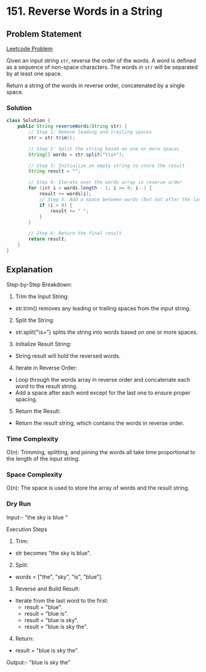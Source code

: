 # 151. Reverse Words in a String

## Problem Statement

[Leetcode Problem](https://leetcode.com/problems/reverse-words-in-a-string/)

Given an input string `str`, reverse the order of the words. A word is defined as a sequence of non-space characters. The words in `str` will be separated by at least one space.

Return a string of the words in reverse order, concatenated by a single space.

### Solution

```java
class Solution {
    public String reverseWords(String str) {
        // Step 1: Remove leading and trailing spaces
        str = str.trim();

        // Step 2: Split the string based on one or more spaces
        String[] words = str.split("\\s+");

        // Step 3: Initialize an empty string to store the result
        String result = "";

        // Step 4: Iterate over the words array in reverse order
        for (int i = words.length - 1; i >= 0; i--) {
            result += words[i];
            // Step 5: Add a space between words (but not after the last word)
            if (i > 0) {
                result += " ";
            }
        }

        // Step 6: Return the final result
        return result;
    }
}
```

## Explanation

Step-by-Step Breakdown:

1. Trim the Input String:

-   str.trim() removes any leading or trailing spaces from the input string.

2. Split the String:

-   str.split("\\s+") splits the string into words based on one or more spaces.

3. Initialize Result String:

-   String result will hold the reversed words.

4. Iterate in Reverse Order:

-   Loop through the words array in reverse order and concatenate each word to the result string.
-   Add a space after each word except for the last one to ensure proper spacing.

5. Return the Result:

-   Return the result string, which contains the words in reverse order.

### Time Complexity

O(n): Trimming, splitting, and joining the words all take time proportional to the length of the input string.

### Space Complexity

O(n): The space is used to store the array of words and the result string.

### Dry Run

Input:- "the sky is blue "

Execution Steps

1. Trim:

-   str becomes "the sky is blue".

2. Split:

-   words = ["the", "sky", "is", "blue"].

3. Reverse and Build Result:

-   Iterate from the last word to the first:
    -   result = "blue".
    -   result = "blue is".
    -   result = "blue is sky".
    -   result = "blue is sky the".

4. Return:

-   result = "blue is sky the".

Output:- "blue is sky the"
